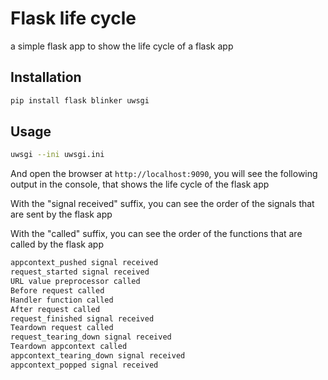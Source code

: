 # Flask life cycle

a simple flask app to show the life cycle of a flask app

## Installation

```bash
pip install flask blinker uwsgi
```

## Usage

```bash
uwsgi --ini uwsgi.ini
```

And open the browser at `http://localhost:9090`, you will see the following output in the console, that shows the life cycle of the flask app

With the "signal received" suffix, you can see the order of the signals that are sent by the flask app

With the "called" suffix, you can see the order of the functions that are called by the flask app

```bash
appcontext_pushed signal received
request_started signal received
URL value preprocessor called
Before request called
Handler function called
After request called
request_finished signal received
Teardown request called
request_tearing_down signal received
Teardown appcontext called
appcontext_tearing_down signal received
appcontext_popped signal received
```
